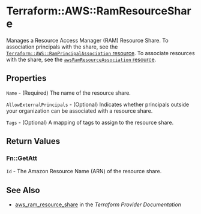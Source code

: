 # Terraform::AWS::RamResourceShare

Manages a Resource Access Manager (RAM) Resource Share. To association principals with the share, see the [`Terraform::AWS::RamPrincipalAssociation` resource](/docs/providers/aws/r/ramPrincipalAssociation.html). To associate resources with the share, see the [`awsRamResourceAssociation` resource](/docs/providers/aws/r/ram_resource_association.html).

## Properties

`Name` - (Required) The name of the resource share.

`AllowExternalPrincipals` - (Optional) Indicates whether principals outside your organization can be associated with a resource share.

`Tags` - (Optional) A mapping of tags to assign to the resource share.


## Return Values

### Fn::GetAtt

`Id` - The Amazon Resource Name (ARN) of the resource share.

## See Also

* [aws_ram_resource_share](https://www.terraform.io/docs/providers/aws/r/ram_resource_share.html) in the _Terraform Provider Documentation_